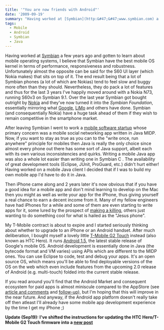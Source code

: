 ```yaml
---
title: '"You are now friends with Android"'
date: '2009-09-19'
summary: "Having worked at [Symbian](http:&#47;&#47;www.symbian.com) a few years ago and gotten to learn about mobile operating systems, I believe that Symbian have the best mobile OS kernel in terms of performance, responsiveness and robustness. Unfortunately almost the opposite can be said for the S60 UI layer (which Nokia makes) that sits on top of it. The end result being that a lot of Symbian phones (a lot of which are Nokias) tend to feel slow and buggy more often than they should. Nevertheless, they do pack a lot of features and thus for the last 3 years I've happily moved around with a Nokia N73, running S60v3 on Symbian 9.1. \r\n"
tags:
  - Mobile
  - Android
  - Symbian
  - Java
---
```

Having worked at [Symbian](http://www.symbian.com) a few years ago and gotten to learn about mobile operating systems, I believe that Symbian have the best mobile OS kernel in terms of performance, responsiveness and robustness. Unfortunately almost the opposite can be said for the S60 UI layer (which Nokia makes) that sits on top of it. The end result being that a lot of Symbian phones (a lot of which are Nokias) tend to feel slow and buggy more often than they should. Nevertheless, they do pack a lot of features and thus for the last 3 years I've happily moved around with a Nokia N73, running S60v3 on Symbian 9.1.
<a id="more"></a><a id="more-529"></a>
Over the last year Symbian got bought outright by [Nokia](http://gizmodo.com/5019082/nokia-helps-buys-symbian-turns-it-open-source) and they've now turned it into the *Symbian Foundation*, essentially mirroring what [Google](http://www.openhandsetalliance.com/), [LiMo](http://www.limofoundation.org/) and others have done. Symbian (and consequentially Nokia) have a huge task ahead of them if they wish to remain competitive in the smartphone market.

After leaving Symbian I went to work a [mobile software startup](http://www.bluewhalesystems.com/) whose primary concern was a mobile social networking app written in Java MIDP. Now, if you want to stay as true as you can to the "write once, run anywhere" principle for mobiles then Java is really the only choice since almost every phone out there has some sort of Java support, albeit each with its own various inconsistencies and quirks. Writing a mobile Java app was also a whole lot easier than writing one in Symbian C . The availability of great development tools (Eclipse, JUnit, ProGuard, etc.) didn't hurt either! Having worked on a mobile Java client I decided that if I was to build my own mobile app I'd have to do it in Java.

Then iPhone came along and 2 years later it's now obvious that if you have a good idea for a mobile app and don't mind learning to develop on the Mac then you might as well as write your app for the iPhone, thus giving yourself a real chance to earn a decent income from it. Many of my fellow engineers have had iPhones for a while and some of them are even starting to write apps for it, some lured by the prospect of [making a killing](http://www.wired.com/gadgetlab/2008/09/indie-developer/), others just wanting to do something cool for what is hailed as the "Jesus phone".

My T-Mobile contract is about to expire and I started seriously thinking about whether to upgrade to an iPhone or an Android handset. After much deliberation, I bought myself a lovely little [T-Mobile G2 Touch](http://www.youtube.com/watch?v=QJN8cXyyEQM) instead (also known as HTC Hero). It runs [Android 1.5](http://developer.android.com/sdk/android-1.5-highlights.html), the latest stable release of Google's mobile OS. Android development is essentially done in Java (the bytecode format and VM varies) using APIs which are different to the MIDP ones. You can use Eclipse to code, test and debug your apps. It's an open source OS, which means you'll be able to find deployable versions of the OS on the web which even include features from the upcoming 2.0 release of Android (e.g. multi-touch) folded into the current stable release.

If you read around you'll find that the Android Market and consequent ecosystem for paid apps is almost miniscule compared to the AppStore (see [article and comments](http://larvalabs.com/blog/iphone/android-market-sales/) and [follow-up](http://larvalabs.com/blog/iphone/android-market-sales-follow-up/)), but I'm hoping that this will improve in the near future. And anyway, if the Android app platform doesn't really take off then atleast I'll already have some mobile app development experience by the time I get my iPhone ;)

**Update (Sep19): I've shifted the instructions for updating the HTC Hero/T-Mobile G2 Touch firmware into a [new post](/archives/2009/09/19/upgrading-your-htc-herot-mobile-g2-touch-to-the-latest-htc-firmware/)**
